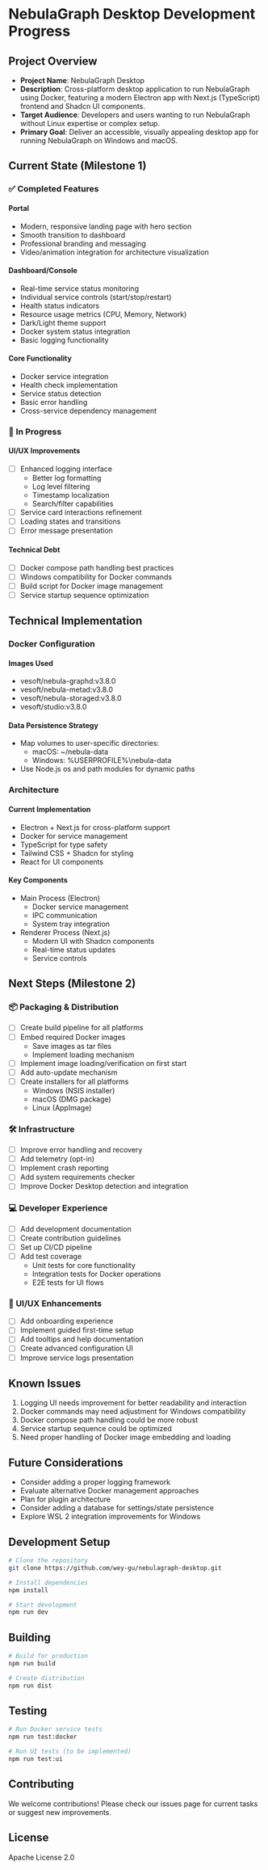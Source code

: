 # NebulaGraph Desktop Development Progress

## Project Overview

- **Project Name**: NebulaGraph Desktop
- **Description**: Cross-platform desktop application to run NebulaGraph using Docker, featuring a modern Electron app with Next.js (TypeScript) frontend and Shadcn UI components.
- **Target Audience**: Developers and users wanting to run NebulaGraph without Linux expertise or complex setup.
- **Primary Goal**: Deliver an accessible, visually appealing desktop app for running NebulaGraph on Windows and macOS.

## Current State (Milestone 1)

### ✅ Completed Features

#### Portal
- Modern, responsive landing page with hero section
- Smooth transition to dashboard
- Professional branding and messaging
- Video/animation integration for architecture visualization

#### Dashboard/Console
- Real-time service status monitoring
- Individual service controls (start/stop/restart)
- Health status indicators
- Resource usage metrics (CPU, Memory, Network)
- Dark/Light theme support
- Docker system status integration
- Basic logging functionality

#### Core Functionality
- Docker service integration
- Health check implementation
- Service status detection
- Basic error handling
- Cross-service dependency management

### 🔄 In Progress

#### UI/UX Improvements
- [ ] Enhanced logging interface
  - Better log formatting
  - Log level filtering
  - Timestamp localization
  - Search/filter capabilities
- [ ] Service card interactions refinement
- [ ] Loading states and transitions
- [ ] Error message presentation

#### Technical Debt
- [ ] Docker compose path handling best practices
- [ ] Windows compatibility for Docker commands
- [ ] Build script for Docker image management
- [ ] Service startup sequence optimization

## Technical Implementation

### Docker Configuration

#### Images Used
- vesoft/nebula-graphd:v3.8.0
- vesoft/nebula-metad:v3.8.0
- vesoft/nebula-storaged:v3.8.0
- vesoft/studio:v3.8.0

#### Data Persistence Strategy
- Map volumes to user-specific directories:
  - macOS: ~/nebula-data
  - Windows: %USERPROFILE%\nebula-data
- Use Node.js os and path modules for dynamic paths

### Architecture

#### Current Implementation
- Electron + Next.js for cross-platform support
- Docker for service management
- TypeScript for type safety
- Tailwind CSS + Shadcn for styling
- React for UI components

#### Key Components
- Main Process (Electron)
  - Docker service management
  - IPC communication
  - System tray integration
- Renderer Process (Next.js)
  - Modern UI with Shadcn components
  - Real-time status updates
  - Service controls

## Next Steps (Milestone 2)

### 📦 Packaging & Distribution
- [ ] Create build pipeline for all platforms
- [ ] Embed required Docker images
  - Save images as tar files
  - Implement loading mechanism
- [ ] Implement image loading/verification on first start
- [ ] Add auto-update mechanism
- [ ] Create installers for all platforms
  - Windows (NSIS installer)
  - macOS (DMG package)
  - Linux (AppImage)

### 🛠 Infrastructure
- [ ] Improve error handling and recovery
- [ ] Add telemetry (opt-in)
- [ ] Implement crash reporting
- [ ] Add system requirements checker
- [ ] Improve Docker Desktop detection and integration

### 💻 Developer Experience
- [ ] Add development documentation
- [ ] Create contribution guidelines
- [ ] Set up CI/CD pipeline
- [ ] Add test coverage
  - Unit tests for core functionality
  - Integration tests for Docker operations
  - E2E tests for UI flows

### 🎨 UI/UX Enhancements
- [ ] Add onboarding experience
- [ ] Implement guided first-time setup
- [ ] Add tooltips and help documentation
- [ ] Create advanced configuration UI
- [ ] Improve service logs presentation

## Known Issues

1. Logging UI needs improvement for better readability and interaction
2. Docker commands may need adjustment for Windows compatibility
3. Docker compose path handling could be more robust
4. Service startup sequence could be optimized
5. Need proper handling of Docker image embedding and loading

## Future Considerations

- Consider adding a proper logging framework
- Evaluate alternative Docker management approaches
- Plan for plugin architecture
- Consider adding a database for settings/state persistence
- Explore WSL 2 integration improvements for Windows

## Development Setup

```bash
# Clone the repository
git clone https://github.com/wey-gu/nebulagraph-desktop.git

# Install dependencies
npm install

# Start development
npm run dev
```

## Building

```bash
# Build for production
npm run build

# Create distribution
npm run dist
```

## Testing

```bash
# Run Docker service tests
npm run test:docker

# Run UI tests (to be implemented)
npm run test:ui
```

## Contributing

We welcome contributions! Please check our issues page for current tasks or suggest new improvements.

## License

Apache License 2.0 